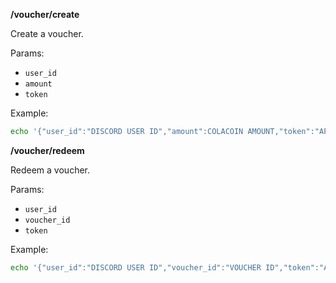 **/voucher/create**

Create a voucher. 

Params:

- `user_id`
- `amount`
- `token`

Example:
```bash
echo '{"user_id":"DISCORD USER ID","amount":COLACOIN AMOUNT,"token":"APP TOKEN"}' | http POST endpoint/voucher/create --json
```
**/voucher/redeem**

Redeem a voucher. 

Params:

- `user_id`
- `voucher_id`
- `token`

Example:
```bash
echo '{"user_id":"DISCORD USER ID","voucher_id":"VOUCHER ID","token":"APP TOKEN"}' | http POST endpoint/voucher/redeem --json
```
